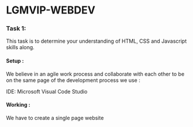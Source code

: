 # LGMVIP-WEBDEV

<h3>Task 1:</h3>

This task is to determine your understanding  of HTML, CSS and Javascript skills along.

<h4>Setup :</h4>

We believe in an agile work process and collaborate with each other to be on the same page of the development process we use : 

IDE: Microsoft Visual Code Studio 

<h4>Working :</h4> 

We have to create a single page website


